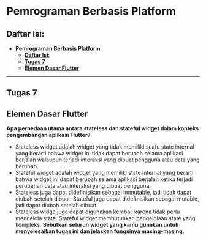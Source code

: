 # **Pemrograman Berbasis Platform**

## **Daftar Isi**:

- [**Pemrograman Berbasis Platform**](#pemrograman-berbasis-platform)
    - [**Daftar Isi**:](#daftar-isi)
    - [**Tugas 7**](#tugas-7)
    - [**Elemen Dasar Flutter**](#elemen-dasar-flutter)

---
## **Tugas 7**
## **Elemen Dasar Flutter**
**Apa perbedaan utama antara stateless dan stateful widget dalam konteks pengembangan aplikasi Flutter?**
- Stateless widget adalah widget yang tidak memiliki suatu state internal yang berarti bahwa widget ini tidak dapat berubah selama aplikasi berjalan walaupun terjadi interaksi yang dibuat pengguna atau data yang berubah.
- Stateful widget adalah widget yang memiliki state internal yang berarti bahwa widget ini dapat berubah selama aplikasi berjalan ketika terjadi perubahan data atau interaksi yang dibuat pengguna.
- Stateless juga dapat didefinisikan sebagai immutable, jadi tidak dapat diubah setelah dibuat. Stateful juga dapat didefinisikan sebagai mutable, jadi dapat diubah setelah dibuat.
- Stateless widge juga dapat digunakan kembali karena tidak perlu mengelola state. Stateful widget membutuhkan pengelolaan state yang kompleks.
  **Sebutkan seluruh widget yang kamu gunakan untuk menyelesaikan tugas ini dan jelaskan fungsinya masing-masing.**
